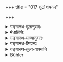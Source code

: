 +++
title = "017 शूद्रां शयनम्"

+++

<details><summary>गङ्गानथ-मूलानुवादः</summary>

Having placed a Śūdrā woman on his bed, the Brāhmaṇa goes to perdition; and having begotten a son by her, he falls from Brāhmaṇahood itself.—(17).
</details>

<details><summary>मेधातिथिः</summary>

अर्थवादो ऽयम् । यदि पुत्रम् उत्पादयति **तस्यां** ततो **ब्राह्मण्याद् एव हीयते** । अपत्यस्याब्राह्मणत्वम् इति निन्दैव । **सुतम्** इति च पुल्लिङ्गनिर्देशात् सुतोत्पत्तेर् इत्य् अत्र समानसंहितत्वे ऽपि पुत्रोत्पत्तिर् एवाभिप्रेता । तथा च दर्शितं "युग्मा रात्रयो वर्ज्याः" इति ॥ ३.१७ ॥
</details>

<details><summary>गङ्गानथ-भाष्यानुवादः</summary>

This is a laudatory exaggeration.

If on the Śūdra wife he begets a son, *he falls from Brāhmaṇahood itself i.e*., the son becomes a non-Brāhmaṇa. This also is a deprecatory exaggeration.

‘*Son*’—is in the masculine gender. So that (in the preceding verse also) the term ‘*begetting of children*,’ ‘*sutotpattyā*,’ should be taken to refer to the *male* child; even though in the compound the word can be taken both ways—either as ‘*sutā*’ in the Feminine, or as ‘*suta*’ in the Masculine. It is with this view that we have pointed out above that what is prohibited is intercourse with the woman on the even days of her ‘period’ (as it is only by intercourse on those days that a male child is born).—(17).
</details>

<details><summary>गङ्गानथ-टिप्पन्यः</summary>

Hopkin’s remarks—“A significant alteration in the Mahābhārata 13.47.9
makes the last part of this verse read—‘He is nevertheless purified by a
ceremony known in law’.”—One fails to see what is ‘significant’ in this,
when Hindu law bristles with expiatory ceremonies in connection with
much more heinous offences than the marrying of a Śūdra wife.

This verse is quoted in *Mitākṣarā* (on 3.265, p. 1326) as meant to
indicate the gravity of the offence, and as laying down the actual
irrevocable loss of Brāhmaṇahood;—in *Parāśaramādhava* (Ācāra, p. 495)
as prohibiting the marrying of the Śūdra by the twice-born;—in
*Vīramitrodaya* (Saṃskāra, p. 750);—in *Aparārka* (p. 87);—in
*Prāyaścittaviveka* (p. 361);—and in *Smṛticandrikā* (Saṃskāra, p. 208),
which notes that what this forbids is the marrying and begetting of
child on a Śūdra wife before a Brāhmaṇa wife.
</details>

<details><summary>गङ्गानथ-तुल्य-वाक्यानि</summary>

**(verses 3.13-19)**

See Comparative notes for [Verse
3.13].
</details>

<details><summary>Bühler</summary>

017	A Brahmana who takes a Sudra wife to his bed, will (after death) sink into hell; if he begets a child by her, he will lose the rank of a Brahmana.
</details>
